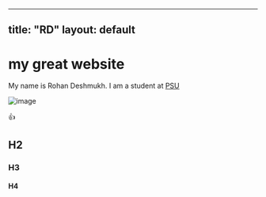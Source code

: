-------
title: "RD"
layout: default
-------

# my great website

My name is Rohan Deshmukh. I am a student at [PSU](http://www.psu.edu)

![image](https://github.com/user-attachments/assets/06268a9e-8af4-4864-a6f0-f66419bc1851)

:+1:

## H2
### H3
#### H4

